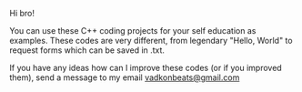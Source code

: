 Hi bro!

You can use these C++ coding projects for your self education as examples.
These codes are very different, from legendary "Hello, World" to request forms which can be saved in .txt.

If you have any ideas how can I improve these codes (or if you improved them), send a message to my email vadkonbeats@gmail.com
